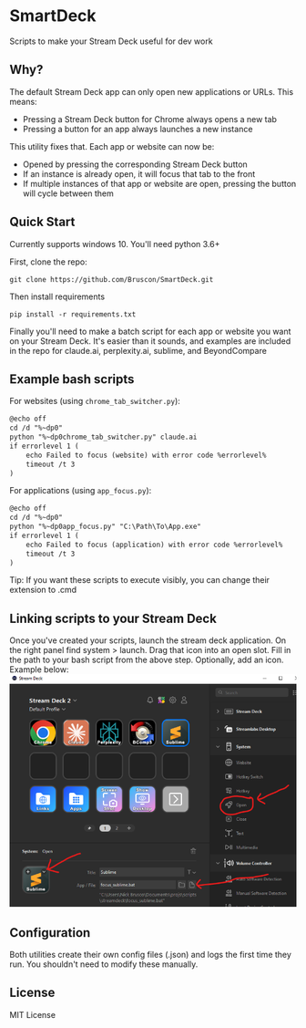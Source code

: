 # SmartDeck
Scripts to make your Stream Deck useful for dev work

## Why?

The default Stream Deck app can only open new applications or URLs. This means:
- Pressing a Stream Deck button for Chrome always opens a new tab
- Pressing a button for an app always launches a new instance

This utility fixes that. Each app or website can now be:
- Opened by pressing the corresponding Stream Deck button
- If an instance is already open, it will focus that tab to the front
- If multiple instances of that app or website are open, pressing the button will cycle between them


## Quick Start
Currently supports windows 10. You'll need python 3.6+ 

First, clone the repo:
```git bash
git clone https://github.com/Bruscon/SmartDeck.git
```
Then install requirements
```anaconda prompt
pip install -r requirements.txt
```
Finally you'll need to make a batch script for each app or website you want on your Stream Deck. It's easier than it sounds, and examples are included in the repo for claude.ai, perplexity.ai, sublime, and BeyondCompare

## Example bash scripts
For websites (using `chrome_tab_switcher.py`):
```batch
@echo off
cd /d "%~dp0"
python "%~dp0chrome_tab_switcher.py" claude.ai
if errorlevel 1 (
    echo Failed to focus (website) with error code %errorlevel%
    timeout /t 3
)
```

For applications (using `app_focus.py`):
```batch
@echo off
cd /d "%~dp0"
python "%~dp0app_focus.py" "C:\Path\To\App.exe"
if errorlevel 1 (
    echo Failed to focus (application) with error code %errorlevel%
    timeout /t 3
)
```

Tip: If you want these scripts to execute visibly, you can change their extension to .cmd

## Linking scripts to your Stream Deck

Once you've created your scripts, launch the stream deck application. On the right panel find system > launch. Drag that icon into an open slot. Fill in the path to your bash script from the above step. Optionally, add an icon. Example below:
![Stream Deck configuration](./assets/streamdecksublime.png)

## Configuration

Both utilities create their own config files (.json) and logs the first time they run. You shouldn't need to modify these manually.

## License

MIT License
